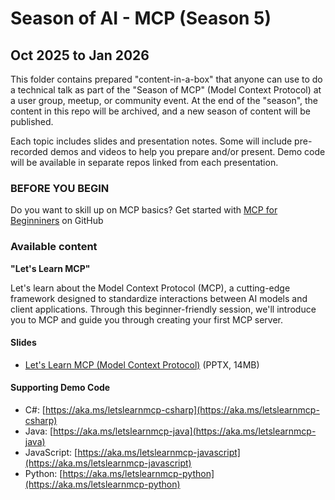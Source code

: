 # Season of AI - MCP (Season 5)

## Oct 2025 to Jan 2026

This folder contains prepared "content-in-a-box" that anyone can use to do a technical talk as part of the "Season of MCP" (Model Context Protocol) at a user group, meetup, or community event. At the end of the "season", the content in this repo will be archived, and a new season of content will be published.

Each topic includes slides and presentation notes. Some will include pre-recorded demos and videos to help you prepare and/or present. Demo code will be available in separate repos linked from each presentation.

### BEFORE YOU BEGIN

Do you want to skill up on MCP basics? Get started with [MCP for Beginniners](https://aka.ms/mcp-for-beginners) on GitHub

### Available content

**"Let's Learn MCP"**

Let's learn about the Model Context Protocol (MCP), a cutting-edge framework designed to standardize interactions between AI models and client applications. Through this beginner-friendly session, we'll introduce you to MCP and guide you through creating your first MCP server.

#### Slides
- [Let's Learn MCP (Model Context Protocol)](https://aka.ms/soai/ciab/slides) (PPTX, 14MB)

#### Supporting Demo Code
- C#: [https://aka.ms/letslearnmcp-csharp](https://aka.ms/letslearnmcp-csharp)
- Java: [https://aka.ms/letslearnmcp-java](https://aka.ms/letslearnmcp-java)
- JavaScript: [https://aka.ms/letslearnmcp-javascript](https://aka.ms/letslearnmcp-javascript)
- Python: [https://aka.ms/letslearnmcp-python](https://aka.ms/letslearnmcp-python)


<!--### QR Code/Attendee Survey

Whether you use the content provided here directly or adapt to make it your own, please include the provided "Season of AI" QR code slide at the end of your talk. The code links to an attendee survey that helps us better understand how this content is being used so we can keep making more of it in the future!

QR code is available in three formats:

1. [QR code image](SeasonOfAI-AttendeeSurvey-QR.png) (add to your own slide)
2. [Image of QR code slide](SeasonOfAI-AttendeeSurveyQR-Slide.png) (just paste in to your deck)
3. [QR code slide](SeasonOfAI-AttendeeSurveyQR-Slide.pptx) (add to your PowerPoint)-->
